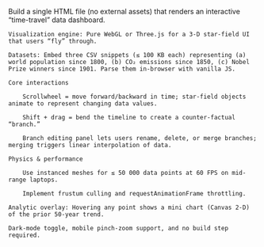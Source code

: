 Build a single HTML file (no external assets) that renders an interactive “time-travel” data dashboard.

    Visualization engine: Pure WebGL or Three.js for a 3-D star-field UI that users “fly” through.

    Datasets: Embed three CSV snippets (≤ 100 KB each) representing (a) world population since 1800, (b) CO₂ emissions since 1850, (c) Nobel Prize winners since 1901. Parse them in-browser with vanilla JS.

    Core interactions

        Scrollwheel = move forward/backward in time; star-field objects animate to represent changing data values.

        Shift + drag = bend the timeline to create a counter-factual “branch.”

        Branch editing panel lets users rename, delete, or merge branches; merging triggers linear interpolation of data.

    Physics & performance

        Use instanced meshes for ≤ 50 000 data points at 60 FPS on mid-range laptops.

        Implement frustum culling and requestAnimationFrame throttling.

    Analytic overlay: Hovering any point shows a mini chart (Canvas 2-D) of the prior 50-year trend.

    Dark-mode toggle, mobile pinch-zoom support, and no build step required.